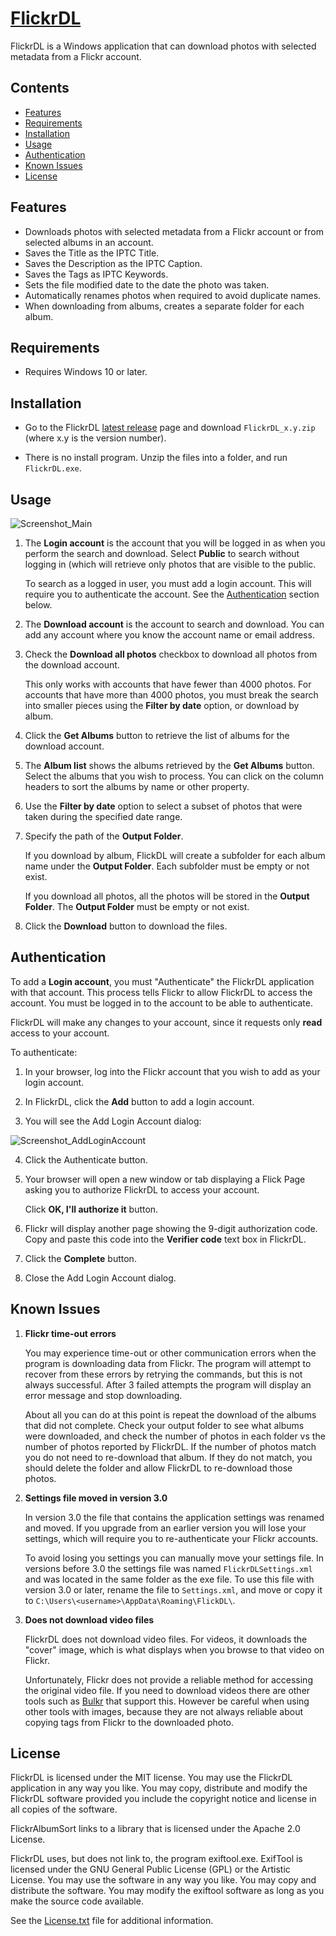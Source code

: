 [FlickrDL](https://github.com/dmcclimans/FlickrDL)
==========

FlickrDL is a Windows application that can download photos with selected metadata from a
Flickr account.

## Contents
* [Features](#features)
* [Requirements](#requirements)
* [Installation](#installation)
* [Usage](#usage)
* [Authentication](#authentication)
* [Known Issues](#KnownIssues)
* [License](#license)

## Features
* Downloads photos with selected metadata from a Flickr account or from selected albums in
  an account.
* Saves the Title as the IPTC Title.
* Saves the Description as the IPTC Caption.
* Saves the Tags as IPTC Keywords.
* Sets the file modified date to the date the photo was taken.
* Automatically renames photos when required to avoid duplicate names.
* When downloading from albums, creates a separate folder for each album.

## Requirements
* Requires Windows 10 or later.

## Installation
* Go to the FlickrDL
  [latest release](https://github.com/dmcclimans/FlickrDL/releases/latest)
  page and download `FlickrDL_x.y.zip` (where x.y is the version number).

* There is no install program.
  Unzip the files into a folder, and run `FlickrDL.exe`.

## Usage
![Screenshot_Main](Screenshot_Main.png)

1. The **Login account** is the account that you will be logged in as when you perform the
search and download.
Select **Public** to search without logging in (which will retrieve only photos that are
visible to the public.

    To search as a logged in user, you must add a login account. This will require you to
    authenticate the account. See the [Authentication](#authentication) section below.

2. The **Download account** is the account to search and download.
You can add any account where you know the account name or email address.

3. Check the **Download all photos** checkbox to download all photos from the download
account.

    This only works with accounts that have fewer than 4000 photos. For accounts that have
    more than 4000 photos, you must break the search into smaller pieces using the **Filter
    by date** option, or download by album.

4. Click the **Get Albums** button to retrieve the list of albums for the download account.

5. The **Album list** shows the albums retrieved by the **Get Albums** button. Select
the albums that you wish to process. You can click on the column headers to sort the
albums by name or other property.

6. Use the **Filter by date** option to select a subset of photos that were taken during
the specified date range.

7. Specify the path of the **Output Folder**.

    If you download by album, FlickDL will create a subfolder for each album name under
    the **Output Folder**. Each subfolder must be empty or not exist.

    If you download all photos, all the photos will be stored in the **Output Folder**.
    The **Output Folder** must be empty or not exist.

8. Click the **Download** button to download the files.

## Authentication

To add a **Login account**, you must "Authenticate" the FlickrDL application with
that account. This process tells Flickr to allow FlickrDL to access the account.
You must be logged in to the account to be able to authenticate.

FlickrDL will make any changes to your account, since it requests only **read** access to
your account.

To authenticate:

1. In your browser, log into the Flickr account that you wish to add as your login
account.

2. In FlickrDL, click the **Add** button to add a login account.

3. You will see the Add Login Account dialog:

![Screenshot_AddLoginAccount](Screenshot_AddLoginAccount.png)

4. Click the Authenticate button.

5. Your browser will open a new window or tab displaying a Flick Page asking you to
authorize FlickrDL to access your account.

    Click **OK, I'll authorize it** button.

6. Flickr will display another page showing the 9-digit authorization code. Copy and paste
this code into the **Verifier code** text box in FlickrDL.

7. Click the **Complete** button.

8. Close the Add Login Account dialog.

<a name="KnownIssues"></a>
## Known Issues

1. **Flickr time-out errors**

    You may experience time-out or other communication errors when the program is
    downloading data from Flickr. The program will attempt to recover from these errors by
    retrying the commands, but this is not always successful. After 3 failed attempts the
    program will display an error message and stop downloading.

    About all you can do at this point is repeat the download of the albums that did not
    complete. Check your output folder to see what albums were downloaded, and check the
    number of photos in each folder vs the number of photos reported by FlickrDL. If the
    number of photos match you do not need to re-download that album. If they do not
    match, you should delete the folder and allow FlickrDL to re-download those photos.

2. **Settings file moved in version 3.0**

    In version 3.0 the file that contains the application settings was renamed and moved.
    If you upgrade from an earlier version you will lose your settings, which will require
    you to re-authenticate your Flickr accounts.

    To avoid losing you settings you can manually move your settings file. In versions
    before 3.0 the settings file was named ``FlickrDLSettings.xml`` and was
    located in the same folder as the exe file. To use this file with version 3.0 or
    later, rename the file to ``Settings.xml``, and move or copy it to
    ``C:\Users\<username>\AppData\Roaming\FlickDL\``.

3. **Does not download video files**

    FlickrDL does not download video files. For videos, it downloads the "cover"
    image, which is what displays when you browse to that video on Flickr.

    Unfortunately, Flickr does not provide a reliable method for accessing the original
    video file. If you need to download videos there are other tools such as
    [Bulkr](https://getbulkr.com/)
    that support this. However be careful when using other tools with images, because they
    are not always reliable about copying tags from Flickr to the downloaded photo.

## License
FlickrDL is licensed under the MIT license. You may use the FlickrDL application in any
way you like. You may copy, distribute and modify the FlickrDL software provided you
include the copyright notice and license in all copies of the software.

FlickrAlbumSort links to a library that is licensed under the Apache 2.0 License.

FlickrDL uses, but does not link to, the program exiftool.exe. ExifTool is licensed under
the GNU General Public License (GPL) or the Artistic License. You may use the software in
any way you like. You may copy and distribute the software. You may modify the exiftool
software as long as you make the source code available.

See the [License.txt](License.txt) file for additional information.


